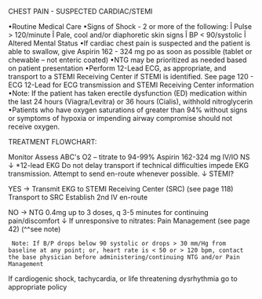 CHEST PAIN - SUSPECTED CARDIAC/STEMI

•Routine Medical Care
•Signs of Shock - 2 or more of the following:
  Î Pulse > 120/minute
  Î Pale, cool and/or diaphoretic skin signs
  Î BP < 90/systolic
  Î Altered Mental Status
•If cardiac chest pain is suspected and the patient is able to swallow, give Aspirin 162 - 324 mg po as soon as possible (tablet or chewable – not enteric coated)
•NTG may be prioritized as needed based on patient presentation
•Perform 12-Lead ECG, as appropriate, and transport to a STEMI Receiving Center if STEMI is identified. See page 120 - ECG 12-Lead for ECG transmission and STEMI Receiving Center information
•Note: If the patient has taken erectile dysfunction (ED) medication within the last 24 hours (Viagra/Levitra) or 36 hours (Cialis), withhold nitroglycerin
•Patients who have oxygen saturations of greater than 94% without signs or symptoms of hypoxia or impending airway compromise should not receive oxygen.

TREATMENT FLOWCHART:

Monitor
Assess ABC's
O2 – titrate to 94-99%
Aspirin 162-324 mg
IV/IO NS
↓
*12-lead EKG
Do not delay transport if technical difficulties impede EKG transmission. Attempt to send en-route whenever possible.
↓
STEMI?

YES → Transmit EKG to STEMI Receiving Center (SRC) (see page 118)
      Transport to SRC
      Establish 2nd IV en-route

NO → NTG 0.4mg
     up to 3 doses, q 3-5 minutes for continuing pain/discomfort
     ↓
     If unresponsive to nitrates:
     Pain Management (see page 42)
     (^^see note)
     
     Note: If B/P drops below 90 systolic or drops > 30 mm/Hg from baseline at any point; or, heart rate is < 50 or > 120 bpm, contact the base physician before administering/continuing NTG and/or Pain Management

If cardiogenic shock, tachycardia, or life threatening dysrhythmia go to appropriate policy

